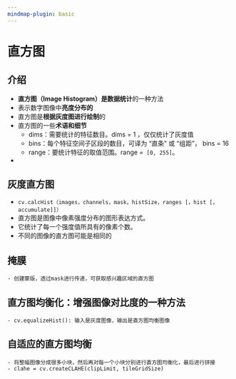 ```yaml
---
mindmap-plugin: basic
---
```

# 直方图
## 介绍
- **直方图（Image Histogram）**是**数据统计**的一种方法
- 表示数字图像中**亮度分布的**
- 直方图是**根据灰度图进行绘制**的
-  直方图的一些**术语和细节**
	- dims：需要统计的特征数目。dims = 1 ，仅仅统计了灰度值
	- bins：每个特征空间子区段的数目，可译为 “直条” 或 “组距”， bins = 16
	- range：要统计特征的取值范围。range =` [0, 255]`。
- 
## 灰度直方图
- `cv.calcHist（images，channels，mask，histSize，ranges [，hist [，accumulate]]）`
- 直方图是图像中像素强度分布的图形表达方式。
- 它统计了每一个强度值所具有的像素个数。
- 不同的图像的直方图可能是相同的
## 掩膜
	- 创建蒙版，透过mask进行传递，可获取感兴趣区域的直方图
## 直方图均衡化：增强图像对比度的一种方法
	- cv.equalizeHist(): 输入是灰度图像，输出是直方图均衡图像
## 自适应的直方图均衡
	- 将整幅图像分成很多小块，然后再对每一个小块分别进行直方图均衡化，最后进行拼接
	- clahe = cv.createCLAHE(clipLimit, tileGridSize)